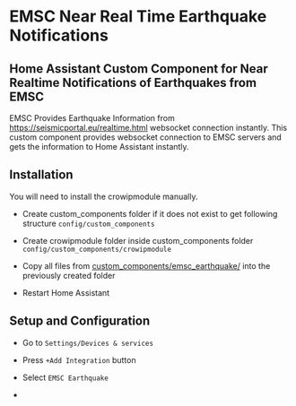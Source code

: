 # EMSC Near Real Time Earthquake Notifications

## Home Assistant Custom Component for Near Realtime Notifications of Earthquakes from EMSC


EMSC Provides Earthquake Information from https://seismicportal.eu/realtime.html websocket connection instantly. This custom component provides websocket connection to EMSC servers and gets the information to Home Assistant instantly. 

## Installation

You will need to install the crowipmodule manually.

- Create custom_components folder if it does not exist to get following structure `config/custom_components`

- Create crowipmodule folder inside custom_components folder `config/custom_components/crowipmodule`

- Copy all files from [custom_components/emsc_earthquake/](custom_components/emsc_earthquake/) into the previously created folder

- Restart Home Assistant

## Setup and Configuration

- Go to `Settings/Devices & services`

- Press `+Add Integration` button

- Select `EMSC Earthquake`

- 
